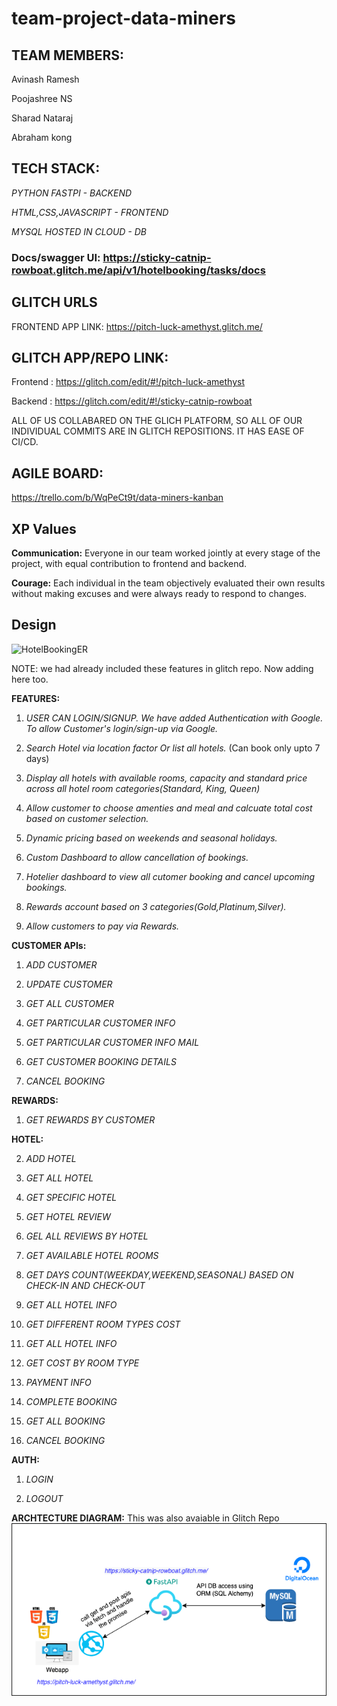# team-project-data-miners

## **TEAM MEMBERS:**

Avinash Ramesh 

Poojashree NS

Sharad Nataraj

Abraham kong



## **TECH STACK:**

_PYTHON FASTPI - BACKEND_

_HTML,CSS,JAVASCRIPT - FRONTEND_

_MYSQL HOSTED IN CLOUD - DB_

### **Docs/swagger UI:** https://sticky-catnip-rowboat.glitch.me/api/v1/hotelbooking/tasks/docs


## **GLITCH URLS**

FRONTEND APP LINK: https://pitch-luck-amethyst.glitch.me/

## GLITCH APP/REPO LINK:

Frontend : https://glitch.com/edit/#!/pitch-luck-amethyst

Backend : https://glitch.com/edit/#!/sticky-catnip-rowboat

ALL OF US COLLABARED ON THE GLICH PLATFORM, SO ALL OF OUR INDIVIDUAL COMMITS ARE IN GLITCH REPOSITIONS. IT HAS EASE OF CI/CD.

## **AGILE BOARD:**
https://trello.com/b/WqPeCt9t/data-miners-kanban

## **XP Values**

**Communication:**  Everyone in our team worked jointly at every stage of the project, with equal contribution to frontend and backend.

**Courage:**  Each individual in the team objectively evaluated their own results without making excuses and were always ready to respond to changes.


## **Design**

![HotelBookingER](https://user-images.githubusercontent.com/89234077/167771579-f6832b48-9363-4834-bbfc-c12c0d60a35a.png)


NOTE: we had already included these features in glitch repo. Now adding here too.

**FEATURES:**

1. _USER CAN LOGIN/SIGNUP. We have added Authentication with Google. To allow Customer's login/sign-up via Google._

2. _Search Hotel via location factor Or list all hotels._ (Can book only upto 7 days)

3. _Display all hotels with available rooms, capacity and standard price across all hotel room categories(Standard, King, Queen)_

4. _Allow customer to choose amenties and meal and calcuate total cost based on customer selection._

5. _Dynamic pricing based on weekends and seasonal holidays._

6. _Custom Dashboard to allow cancellation of bookings._

7. _Hotelier dashboard to view all cutomer booking and cancel upcoming bookings._

8. _Rewards account based on 3 categories(Gold,Platinum,Silver)._

9. _Allow customers to pay via Rewards._

**CUSTOMER APIs:**

1. _ADD CUSTOMER_

2. _UPDATE CUSTOMER_

3. _GET ALL CUSTOMER_

4. _GET PARTICULAR CUSTOMER INFO_

5. _GET PARTICULAR CUSTOMER INFO MAIL_

6. _GET CUSTOMER BOOKING DETAILS_

7. _CANCEL BOOKING_

**REWARDS:**

1. _GET REWARDS BY CUSTOMER_

**HOTEL:**

2. _ADD HOTEL_

3. _GET ALL HOTEL_

4. _GET SPECIFIC HOTEL_

5. _GET HOTEL REVIEW_

6. _GEL ALL REVIEWS BY HOTEL_

7. _GET AVAILABLE HOTEL ROOMS_

8. _GET DAYS COUNT(WEEKDAY,WEEKEND,SEASONAL) BASED ON CHECK-IN AND CHECK-OUT_

9. _GET ALL HOTEL INFO_

10. _GET DIFFERENT ROOM TYPES COST_

11. _GET ALL HOTEL INFO_

12. _GET COST BY ROOM TYPE_

13. _PAYMENT INFO_

14. _COMPLETE BOOKING_

15. _GET ALL BOOKING_

16. _CANCEL BOOKING_

**AUTH:**

1. _LOGIN_

2. _LOGOUT_


**ARCHTECTURE DIAGRAM:**
This was also avaiable in Glitch Repo
![Archtecure](https://github.com/gopinathsjsu/team-project-data-miners/blob/main/Architecture.png?raw=true)



